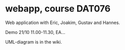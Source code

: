webapp, course DAT076
=======

Web application with Eric, Joakim, Gustav and Hannes. 

Demo 21/10 11.00-11.30, EA...

UML-diagram is in the wiki.
